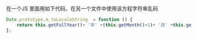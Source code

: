 在一个JS 里面用如下代码，在另一个文件中使用该方程字符串乱码

```js
Date.prototype.m_toLocaleString  = function () {
    return this.getFullYear()+ '年' +(this.getMonth()+1)+ '月' +this.getDate()+ "日 " +this.getHours()+ '时' +this.getMinutes()+ "分" +this.getSeconds() + "秒"
};
```

